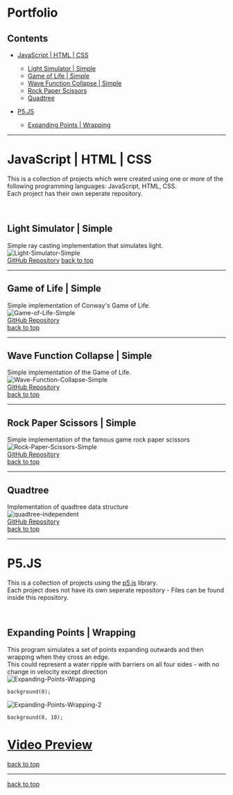 # <a name="portfolio-top">Portfolio</a>

## Contents
+ [JavaScript | HTML | CSS](#javascript-html-css)
  + [Light Simulator | Simple](#light-simulator-simple)
  + [Game of Life | Simple](#game-of-life-simple)
  + [Wave Function Collapse | Simple](#wave-function-collapse-simple)
  + [Rock Paper Scissors](#rock-paper-scissors-simple)
  + [Quadtree](#quadtree)

+ [P5.JS](#p5.js)
  + [Expanding Points | Wrapping](#expanding-points-wrapping)


----

# <a name="javascript-html-css">JavaScript | HTML | CSS </a>
This is a collection of projects which were created using one or more of the following programming languages: JavaScript, HTML, CSS.
<br>
Each project has their own seperate repository.

<br>

## <a name="light-simulator-simple">Light Simulator | Simple</a>
Simple ray casting implementation that simulates light.
<br>
![Light-Simulator-Simple](https://github.com/IncorrectPleaseTryAgain/Renders/assets/99939034/33b3b092-c595-4c6f-a9b0-28876c3d1634)
<br>
[GitHub Repository](https://github.com/IncorrectPleaseTryAgain/Light-Simulator-Simple)
[back to top]("#portfolio-top")

----


## <a name="game-of-life-simple">Game of Life | Simple</a>
Simple implementation of Conway's Game of Life.
<br>
![Game-of-Life-Simple](https://github.com/IncorrectPleaseTryAgain/Renders/assets/99939034/efecd997-4a0a-4665-bba6-22b0ca77273b)
<br>
[GitHub Repository](https://github.com/IncorrectPleaseTryAgain/Game-Of-Life-Simple)
<br>
[back to top]("#portfolio")

----

## <a name="wave-function-collapse-simple">Wave Function Collapse | Simple</a>
Simple implementation of the Game of Life.
<br>
![Wave-Function-Collapse-Simple](https://github.com/IncorrectPleaseTryAgain/Renders/assets/99939034/cdb8ba88-879e-4043-bd92-ff3ca36adb43)
<br>
[GitHub Repository](https://github.com/IncorrectPleaseTryAgain/Wave-Function-Collapse-Simple)
<br>
[back to top]("#portfolio")

----

## <a name="rock-paper-scissors-simple">Rock Paper Scissors | Simple</a>
Simple implementation of the famous game rock paper scissors
<br>
![Rock-Paper-Scissors-Simple](https://github.com/IncorrectPleaseTryAgain/Portfolio/assets/99939034/5f447e08-e4f8-455d-baa1-d209d39ad4d3)
<br>
[GitHub Repository](https://github.com/IncorrectPleaseTryAgain/Rock-Paper-Scissors-Simple)
<br>
[back to top]("#portfolio")

----

## <a name="quadtree">Quadtree</a>
Implementation of quadtree data structure
<br>
![quadtree-independent](https://github.com/IncorrectPleaseTryAgain/Portfolio/assets/99939034/a462d249-49ce-42a5-947b-c9d8d86c780a)
<br>
[GitHub Repository](https://github.com/IncorrectPleaseTryAgain/Quadtree)
<br>
[back to top]("#portfolio")

----

# <a name="p5.js">P5.JS</a>
This is a collection of projects using the [p5.js](https://p5js.org/) library.
<br>
Each project does not have its own seperate repository - Files can be found inside this repository.

<br>

<a name="expanding-points-wrapping"></a>
## Expanding Points | Wrapping
This program simulates a set of points expanding outwards and then wrapping when they cross an edge.
<br>
This could represent a water ripple with barriers on all four sides - with no change in velocity except direction
<br>
![Expanding-Points-Wrapping](https://github.com/IncorrectPleaseTryAgain/Renders/assets/99939034/539fdecf-0964-476a-899e-f2ec291bb229)
<br>
```
background(0);
```
![Expanding-Points-Wrapping-2](https://github.com/IncorrectPleaseTryAgain/Portfolio/assets/99939034/40ae1299-f204-4e3d-a8cc-030e3904de0a)
<br>
```
background(0, 10);
```
# <a href="https://youtu.be/JAGg-DnOY68">Video Preview</a>
[back to top]("#portfolio")

----
[back to top]("#portfolio")
